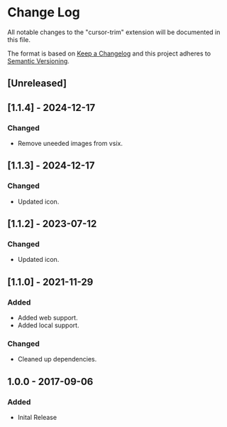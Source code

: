 # Change Log
All notable changes to the "cursor-trim" extension will be documented in this file.

The format is based on [Keep a Changelog](http://keepachangelog.com/en/1.0.0/) and this project adheres to [Semantic Versioning](http://semver.org/spec/v2.0.0.html).

## [Unreleased]

## [1.1.4] - 2024-12-17
### Changed
- Remove uneeded images from vsix.

## [1.1.3] - 2024-12-17
### Changed
- Updated icon.

## [1.1.2] - 2023-07-12
### Changed
- Updated icon.

## [1.1.0] - 2021-11-29
### Added
- Added web support.
- Added local support.

### Changed
- Cleaned up dependencies.

## 1.0.0 - 2017-09-06
### Added
- Inital Release

